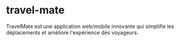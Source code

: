 # travel-mate
 TravelMate est une application web/mobile innovante qui simplifie les déplacements et améliore l'expérience des voyageurs.
